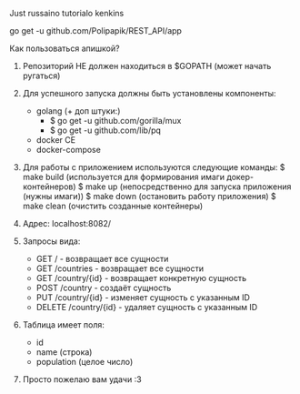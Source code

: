 Just russaino tutorialo kenkins

go get -u github.com/Polipapik/REST_API/app

Как пользоваться апишкой?
1) Репозиторий НЕ должен находиться в $GOPATH (может начать ругаться)
2) Для успешного запуска должны быть установлены компоненты:
    - golang
        (+ доп штуки:)
        - $ go get -u github.com/gorilla/mux
        - $ go get -u github.com/lib/pq
    - docker CE
    - docker-compose

3) Для работы с приложением используются следующие команды:
    $ make build (используется для формирования имаги докер-контейнеров)
    $ make up (непосредственно для запуска приложения (нужны имаги))
    $ make down (остановить работу приложения)
    $ make clean (очистить созданные контейнеры)

4) Адрес: localhost:8082/
5) Запросы вида:
    - GET / - возвращает все сущности
    - GET /countries - возвращает все сущности
    - GET /country/{id} - возвращает конкретную сущность
    - POST /country - создаёт сущность
    - PUT /country/{id} - изменяет сущность с указанным ID
    - DELETE /country/{id} - удаляет сущность с указанным ID

6) Таблица имеет поля:
    - id
    - name (строка)
    - population (целое число)

7) Просто пожелаю вам удачи :3
